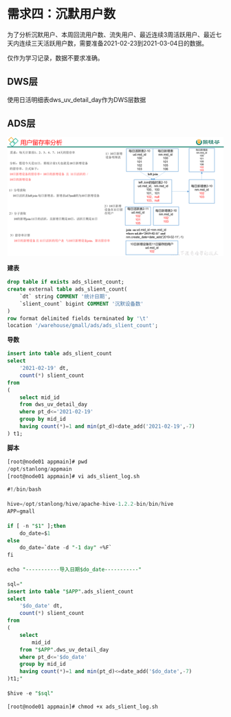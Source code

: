 # 需求四：沉默用户数

为了分析沉默用户、本周回流用户数、流失用户、最近连续3周活跃用户、最近七天内连续三天活跃用户数，需要准备2021-02-23到2021-03-04日的数据。

仅作为学习记录，数据不要求准确。

## DWS层

使用日活明细表dws_uv_detail_day作为DWS层数据

## ADS层

![](./doc/24.png)

**建表**

```sql
drop table if exists ads_slient_count;
create external table ads_slient_count( 
    `dt` string COMMENT '统计日期',
    `slient_count` bigint COMMENT '沉默设备数'
) 
row format delimited fields terminated by '\t'
location '/warehouse/gmall/ads/ads_slient_count';
```

**导数**

```sql
insert into table ads_slient_count
select 
    '2021-02-19' dt,
    count(*) slient_count
from 
(
    select mid_id
    from dws_uv_detail_day
    where pt_d<='2021-02-19'
    group by mid_id
    having count(*)=1 and min(pt_d)<date_add('2021-02-19',-7)
) t1;
```

**脚本**

```sql
[root@node01 appmain]# pwd
/opt/stanlong/appmain
[root@node01 appmain]# vi ads_slient_log.sh
```

```sql
#!/bin/bash

hive=/opt/stanlong/hive/apache-hive-1.2.2-bin/bin/hive
APP=gmall

if [ -n "$1" ];then
	do_date=$1
else
	do_date=`date -d "-1 day" +%F`
fi

echo "-----------导入日期$do_date-----------"

sql="
insert into table "$APP".ads_slient_count
select 
    '$do_date' dt,
    count(*) slient_count
from 
(
    select 
        mid_id
    from "$APP".dws_uv_detail_day
    where pt_d<='$do_date'
    group by mid_id
    having count(*)=1 and min(pt_d)<=date_add('$do_date',-7)
)t1;"

$hive -e "$sql"

```

```shell
[root@node01 appmain]# chmod +x ads_slient_log.sh 
```





